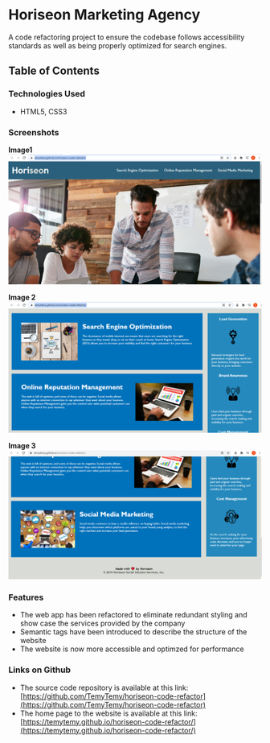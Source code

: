 # Horiseon Marketing Agency

A code refactoring project to ensure the codebase follows accessibility standards as well as being properly optimized for search engines.

## Table of Contents

### Technologies Used
  - HTML5, CSS3

### Screenshots
  **Image1**  
  ![alt text](https://github.com/TemyTemy/horiseon-code-refactor/blob/main/assets/images/screen-shot1.PNG)

  **Image 2**
  ![alt text](https://github.com/TemyTemy/horiseon-code-refactor/blob/main/assets/images/screen-shot2.PNG)
  
   __Image 3__
  ![alt text](https://github.com/TemyTemy/horiseon-code-refactor/blob/main/assets/images/screen-shot3.PNG)

### Features
  - The web app has been refactored to eliminate redundant styling and show case the services provided by the company
  - Semantic tags have been introduced to describe the structure of the website
  - The website is now more accessible and optimzed for performance
  
### Links on Github
  - The source code repository is available at this link: [https://github.com/TemyTemy/horiseon-code-refactor](https://github.com/TemyTemy/horiseon-code-refactor)
  - The home page to the website is available at this link: [https://temytemy.github.io/horiseon-code-refactor/](https://temytemy.github.io/horiseon-code-refactor/)
